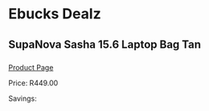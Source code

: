 
# Ebucks Dealz
## SupaNova Sasha 15.6 Laptop Bag Tan
[Product Page](https://www.ebucks.com/web/shop/productSelected.do?prodId=1218237268&catId=1218007340)

Price: R449.00

Savings: 


	